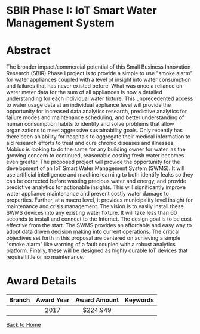 
SBIR Phase I: IoT Smart Water Management System
===============================================

# Abstract


The broader impact/commercial potential of this Small Business Innovation Research (SBIR) Phase I project is to provide a simple to use "smoke alarm" for water appliances coupled with a level of insight into water consumption and failures that has never existed before. What was once a reliance on water meter data for the sum of all appliances is now a detailed understanding for each individual water fixture. This unprecedented access to water usage data at an individual appliance level will provide the opportunity for increased data analytics research, predictive analytics for failure modes and maintenance scheduling, and better understanding of human consumption habits to identify and solve problems that allow organizations to meet aggressive sustainability goals. Only recently has there been an ability for hospitals to aggregate their medical information to aid research efforts to treat and cure chronic diseases and illnesses. Mobius is looking to do the same for any building owner for water, as the growing concern to continued, reasonable costing fresh water becomes even greater. The proposed project will provide the opportunity for the development of an IoT Smart Water Management System (SWMS). It will use artificial intelligence and machine learning to both identify leaks so they can be corrected before wasting precious water and energy, and provide predictive analytics for actionable insights. This will significantly improve water appliance maintenance and prevent costly water damage to properties. Further, at a macro level, it provides municipality level insight for maintenance and crisis management. The vision is to easily install these SWMS devices into any existing water fixture. It will take less than 60 seconds to install and connect to the Internet. The design goal is to be cost-effective from the start. The SWMS provides an affordable and easy way to adopt data driven decision making into current operations. The critical objectives set forth in this proposal are centered on achieving a simple "smoke alarm" like warning of a fault coupled with a robust analytics platform. Finally, these will be designed as highly durable IoT devices that require little or no maintenance.  

# Award Details

|Branch|Award Year|Award Amount|Keywords|
| :---: | :---: | :---: | :---: |
||2017|$224,949||
  
  


[Back to Home](https://github.com/chrischow/dod_sbir_awards#308)